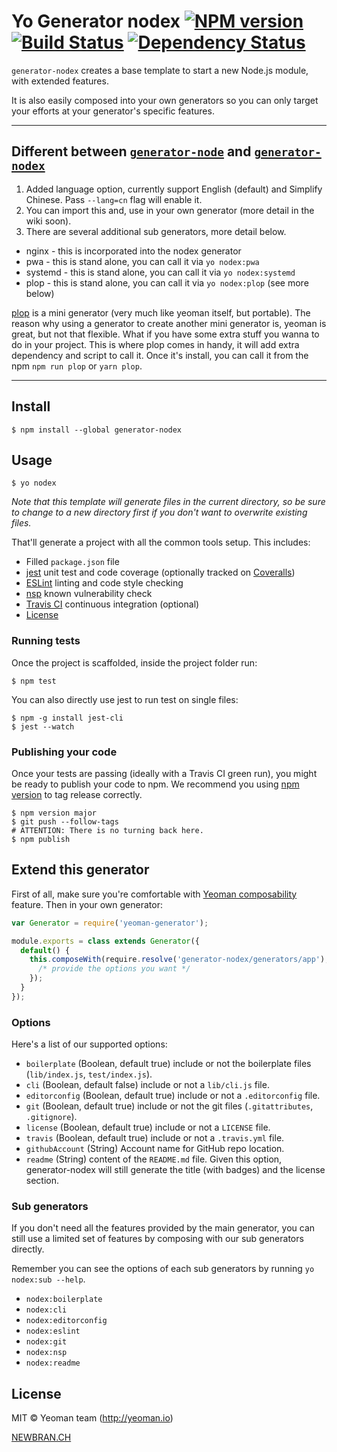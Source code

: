 # Yo Generator nodex [![NPM version][npm-image]][npm-url] [![Build Status][travis-image]][travis-url] [![Dependency Status][daviddm-image]][daviddm-url]

`generator-nodex`  creates a base template to start a new Node.js module, with extended features.

It is also easily composed into your own generators so you can only target your efforts at your generator's specific features.

---

## Different between [`generator-node`](https://github.com/yeoman/generator-node) and [`generator-nodex`](https://github.com/NewbranLTD/generator-nodex)

1. Added language option, currently support English (default) and Simplify Chinese. Pass `--lang=cn` flag will enable it.
2. You can import this and, use in your own generator (more detail in the wiki soon).
3. There are several additional sub generators, more detail below.
  * nginx - this is incorporated into the nodex generator  
  * pwa - this is stand alone, you can call it via `yo nodex:pwa`
  * systemd - this is stand alone, you can call it via `yo nodex:systemd`
  * plop - this is stand alone, you can call it via `yo nodex:plop` (see more below)

[plop](http://plopjs.cocm) is a mini generator (very much like yeoman itself, but portable).
The reason why using a generator to create another mini generator is, yeoman is great, but
not that flexible. What if you have some extra stuff you wanna to do in your project.
This is where plop comes in handy, it will add extra dependency and script to call it.
Once it's install, you can call it from the npm `npm run plop` or `yarn plop`. 


---

## Install

```
$ npm install --global generator-nodex
```

## Usage

```
$ yo nodex
```

*Note that this template will generate files in the current directory, so be sure to change to a new directory first if you don't want to overwrite existing files.*

That'll generate a project with all the common tools setup. This includes:

- Filled `package.json` file
- [jest](https://facebook.github.io/jest/) unit test and code coverage (optionally tracked on [Coveralls](https://coveralls.io/))
- [ESLint](http://eslint.org/) linting and code style checking
- [nsp](https://nodesecurity.io/) known vulnerability check
- [Travis CI](https://travis-ci.org/) continuous integration (optional)
- [License](https://spdx.org/licenses/)


### Running tests

Once the project is scaffolded, inside the project folder run:

```
$ npm test
```

You can also directly use jest to run test on single files:

```
$ npm -g install jest-cli
$ jest --watch
```


### Publishing your code

Once your tests are passing (ideally with a Travis CI green run), you might be ready to publish your code to npm. We recommend you using [npm version](https://docs.npmjs.com/cli/version) to tag release correctly.

```
$ npm version major
$ git push --follow-tags
# ATTENTION: There is no turning back here.
$ npm publish
```

## Extend this generator

First of all, make sure you're comfortable with [Yeoman composability](http://yeoman.io/authoring/composability.html) feature. Then in your own generator:

```js
var Generator = require('yeoman-generator');

module.exports = class extends Generator({
  default() {
    this.composeWith(require.resolve('generator-nodex/generators/app'), {
      /* provide the options you want */
    });
  }
});
```

### Options

Here's a list of our supported options:

- `boilerplate` (Boolean, default true) include or not the boilerplate files (`lib/index.js`, `test/index.js`).
- `cli` (Boolean, default false) include or not a `lib/cli.js` file.
- `editorconfig` (Boolean, default true) include or not a `.editorconfig` file.
- `git` (Boolean, default true) include or not the git files (`.gitattributes`, `.gitignore`).
- `license` (Boolean, default true) include or not a `LICENSE` file.
- `travis` (Boolean, default true) include or not a `.travis.yml` file.
- `githubAccount` (String) Account name for GitHub repo location.
- `readme` (String) content of the `README.md` file. Given this option, generator-nodex will still generate the title (with badges) and the license section.


### Sub generators

If you don't need all the features provided by the main generator, you can still use a limited set of features by composing with our sub generators directly.

Remember you can see the options of each sub generators by running `yo nodex:sub --help`.

- `nodex:boilerplate`
- `nodex:cli`
- `nodex:editorconfig`
- `nodex:eslint`
- `nodex:git`
- `nodex:nsp`
- `nodex:readme`



## License

MIT © Yeoman team (http://yeoman.io)

[NEWBRAN.CH](https://newbran.ch)


[npm-image]: https://badge.fury.io/js/generator-nodex.svg
[npm-url]: https://npmjs.org/package/generator-nodex
[travis-image]: https://travis-ci.org/NewbranLTD/generator-nodex.svg?branch=master
[travis-url]: https://travis-ci.org/NewbranLTD/generator-nodex
[daviddm-image]: https://david-dm.org/NewbranLTD/generator-nodex.svg?theme=shields.io
[daviddm-url]: https://david-dm.org/NewbranLTD/generator-nodex
